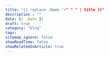 ```yaml
---
title: "{{ replace .Name "-" " " | title }}"
description : ""
date: {{ .Date }}
draft: true
category: "blog"
tags:
sitemap_ignore: false
showReadTime: false
showRelatedInArticle: true
---
```

